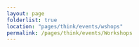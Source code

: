 ```yaml
---
layout: page
folderlist: true
location: "pages/think/events/wshops"
permalink: /pages/think/events/Workshops
---
```


